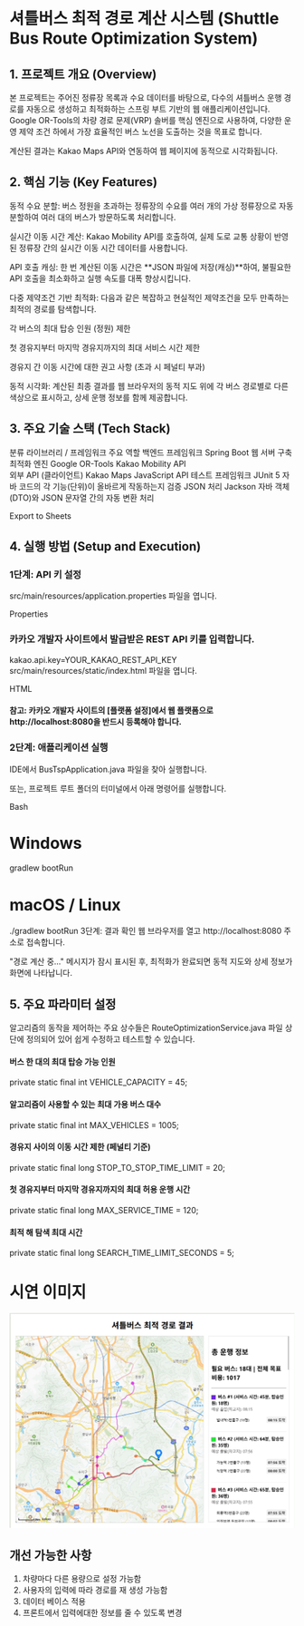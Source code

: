 # 셔틀버스 최적 경로 계산 시스템 (Shuttle Bus Route Optimization System)
## 1. 프로젝트 개요 (Overview)
본 프로젝트는 주어진 정류장 목록과 수요 데이터를 바탕으로, 다수의 셔틀버스 운행 경로를 자동으로 생성하고 최적화하는 스프링 부트 기반의 웹 애플리케이션입니다. Google OR-Tools의 차량 경로 문제(VRP) 솔버를 핵심 엔진으로 사용하여, 다양한 운영 제약 조건 하에서 가장 효율적인 버스 노선을 도출하는 것을 목표로 합니다.

계산된 결과는 Kakao Maps API와 연동하여 웹 페이지에 동적으로 시각화됩니다.



## 2. 핵심 기능 (Key Features)
동적 수요 분할: 버스 정원을 초과하는 정류장의 수요를 여러 개의 가상 정류장으로 자동 분할하여 여러 대의 버스가 방문하도록 처리합니다.

실시간 이동 시간 계산: Kakao Mobility API를 호출하여, 실제 도로 교통 상황이 반영된 정류장 간의 실시간 이동 시간 데이터를 사용합니다.

API 호출 캐싱: 한 번 계산된 이동 시간은 **JSON 파일에 저장(캐싱)**하여, 불필요한 API 호출을 최소화하고 실행 속도를 대폭 향상시킵니다.

다중 제약조건 기반 최적화: 다음과 같은 복잡하고 현실적인 제약조건을 모두 만족하는 최적의 경로를 탐색합니다.

각 버스의 최대 탑승 인원 (정원) 제한

첫 경유지부터 마지막 경유지까지의 최대 서비스 시간 제한

경유지 간 이동 시간에 대한 권고 사항 (초과 시 페널티 부과)

동적 시각화: 계산된 최종 결과를 웹 브라우저의 동적 지도 위에 각 버스 경로별로 다른 색상으로 표시하고, 상세 운행 정보를 함께 제공합니다.



## 3. 주요 기술 스택 (Tech Stack)
분류	라이브러리 / 프레임워크	주요 역할
백엔드 프레임워크	Spring Boot	웹 서버 구축 
최적화 엔진	Google OR-Tools	
Kakao Mobility API	
외부 API (클라이언트)	Kakao Maps JavaScript API
테스트 프레임워크	JUnit 5	자바 코드의 각 기능(단위)이 올바르게 작동하는지 검증
JSON 처리	Jackson	자바 객체(DTO)와 JSON 문자열 간의 자동 변환 처리

Export to Sheets




## 4. 실행 방법 (Setup and Execution)
### 1단계: API 키 설정
src/main/resources/application.properties 파일을 엽니다.

Properties

### 카카오 개발자 사이트에서 발급받은 REST API 키를 입력합니다.
kakao.api.key=YOUR_KAKAO_REST_API_KEY
src/main/resources/static/index.html 파일을 엽니다.

HTML

<script type. .. src="//dapi.kakao.com/v2/maps/sdk.js?appkey=YOUR_JAVASCRIPT_API_KEY"></script>
#### 참고: 카카오 개발자 사이트의 [플랫폼 설정]에서 웹 플랫폼으로 http://localhost:8080을 반드시 등록해야 합니다.

### 2단계: 애플리케이션 실행
IDE에서 BusTspApplication.java 파일을 찾아 실행합니다.

또는, 프로젝트 루트 폴더의 터미널에서 아래 명령어를 실행합니다.

Bash

# Windows
gradlew bootRun

# macOS / Linux
./gradlew bootRun
3단계: 결과 확인
웹 브라우저를 열고 http://localhost:8080 주소로 접속합니다.

"경로 계산 중..." 메시지가 잠시 표시된 후, 최적화가 완료되면 동적 지도와 상세 정보가 화면에 나타납니다.



## 5. 주요 파라미터 설정
알고리즘의 동작을 제어하는 주요 상수들은 RouteOptimizationService.java 파일 상단에 정의되어 있어 쉽게 수정하고 테스트할 수 있습니다.

#### 버스 한 대의 최대 탑승 가능 인원 
private static final int VEHICLE_CAPACITY = 45;
#### 알고리즘이 사용할 수 있는 최대 가용 버스 대수   
private static final int MAX_VEHICLES = 1005;  
####  경유지 사이의 이동 시간 제한 (페널티 기준)   
private static final long STOP_TO_STOP_TIME_LIMIT = 20;  
####  첫 경유지부터 마지막 경유지까지의 최대 허용 운행 시간   
private static final long MAX_SERVICE_TIME = 120;  
#### 최적 해 탐색 최대 시간   
private static final long SEARCH_TIME_LIMIT_SECONDS = 5;  

# 시연 이미지
![img.png](img.png)

## 개선 가능한 사항

1. 차량마다 다른 용량으로 설정 가능함  
2. 사용자의 입력에 따라 경로를 재 생성 가능함
3. 데이터 베이스 적용
4. 프론트에서 입력에대한 정보를 줄 수 있도록 변경